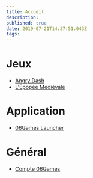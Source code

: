 ```yaml
---
title: Accueil
description: 
published: true
date: 2019-07-21T14:37:51.043Z
tags: 
---
```


# Jeux
* [Angry Dash](angry-dash)
* [L'Épopée Médiévale](epopee-medievale/summary)

# Application
* [06Games Launcher](06games-launcher/summary)

# Général
* [Compte 06Games](06games-account/summary)